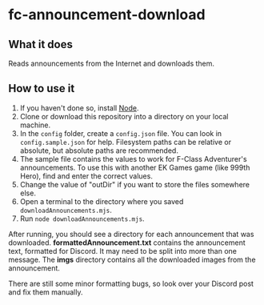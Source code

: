 # fc-announcement-download

## What it does

Reads announcements from the Internet and downloads them.

## How to use it

1. If you haven't done so, install [Node](https://nodejs.org/en/download/current).
2. Clone or download this repository into a directory on your local machine.
3. In the `config` folder, create a `config.json` file. You can look in `config.sample.json` for help. Filesystem paths can be relative or absolute, but absolute paths are recommended.
4. The sample file contains the values to work for F-Class Adventurer's announcements. To use this with another EK Games game (like 999th Hero), find and enter the correct values.
5. Change the value of "outDir" if you want to store the files somewhere else.
6. Open a terminal to the directory where you saved `downloadAnnouncements.mjs`.
7. Run `node downloadAnnouncements.mjs`.

After running, you should see a directory for each announcement that was downloaded. **formattedAnnouncement.txt** contains the announcement text, formatted for Discord. It may need to be split into more than one message. The **imgs** directory contains all the downloaded images from the announcement.

There are still some minor formatting bugs, so look over your Discord post and fix them manually.